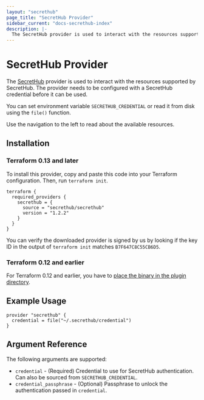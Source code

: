 ```yaml
---
layout: "secrethub"
page_title: "SecretHub Provider"
sidebar_current: "docs-secrethub-index"
description: |-
  The SecretHub provider is used to interact with the resources supported by SecretHub. The provider needs to be properly configured before it can be used.
---
```


# SecretHub Provider

The [SecretHub](https://www.secrethub.io) provider is used to interact with the
resources supported by SecretHub. The provider needs to be configured with a SecretHub credential before it can be used.

You can set environment variable `SECRETHUB_CREDENTIAL` or read it from disk using the `file()` function.

Use the navigation to the left to read about the available resources.

## Installation

### Terraform 0.13 and later

To install this provider, copy and paste this code into your Terraform configuration. Then, run `terraform init`.

```hcl
terraform {
  required_providers {
    secrethub = {
      source = "secrethub/secrethub"
      version = "1.2.2"
    }
  }
}
```

You can verify the downloaded provider is signed by us by looking if the key ID in the output of `terraform init` matches `B7F647C8C55CB6D5`.

### Terraform 0.12 and earlier

For Terraform 0.12 and earlier, you have to [place the binary in the plugin directory](https://secrethub.io/docs/guides/terraform/#install).

## Example Usage

```hcl
provider "secrethub" {
  credential = file("~/.secrethub/credential")
}
```

## Argument Reference

The following arguments are supported:

* `credential` - (Required) Credential to use for SecretHub authentication. Can also be sourced from `SECRETHUB_CREDENTIAL`.
* `credential_passphrase` - (Optional) Passphrase to unlock the authentication passed in `credential`.
